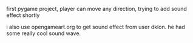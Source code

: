 first pygame project, player can move any direction, trying to add sound effect shortly


i also use opengameart.org to get sound effect from user dklon. he had some really cool sound wave.
